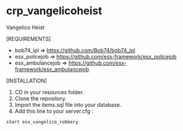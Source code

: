 # crp_vangelicoheist
Vangelico Heist

[REQUIREMENTS]

  * bob74_ipl => https://github.com/Bob74/bob74_ipl
  * esx_policejob => https://github.com/esx-framework/esx_policejob
  * esx_ambulancejob => https://github.com/esx-framework/esx_ambulancejob

[INSTALLATION]

1) CD in your resources folder.
2) Clone the repository.
3) Import the items.sql file into your database.
4) Add this line to your server.cfg :

```
start esx_vangelico_robbery
```
